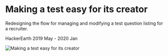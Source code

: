 

<div class="banner-wrap">
    <div class="blue-bg">
    <h1>Making a test easy for its creator</h1>
    <p class="project-desc">Redesigning the flow for managing and modifying a test question listing for a recruiter.</p>
    <p class="project-date">HackerEarth  2019 May - 2020 Jan</p>
    <div class="overflow-image">
        <img
            src="/images/qlStudy/QLcasestudyhome.jpg"
            alt="Making a test easy for its creator"/>
        <span style="background-color:#091E5C"></span>
    </div>
</div>